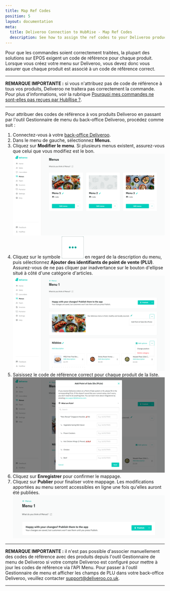 ```yaml
---
title: Map Ref Codes
position: 5
layout: documentation
meta:
  title: Deliveroo Connection to HubRise - Map Ref Codes
  description: See how to assign the ref codes to your Deliveroo products so that they are correctly sent to your EPOS. Log in to your Deliveroo back office and follow these instructions.
---
```


Pour que les commandes soient correctement traitées, la plupart des solutions sur EPOS exigent un code de référence pour chaque produit. Lorsque vous créez votre menu sur Deliveroo, vous devez donc vous assurer que chaque produit est associé à un code de référence correct.

---

**REMARQUE IMPORTANTE :** si vous n'attribuez pas de code de référence à tous vos produits, Deliveroo ne traitera pas correctement la commande. Pour plus d'informations, voir la rubrique [Pourquoi mes commandes ne sont-elles pas reçues par HubRise ?](/apps/deliveroo/faqs/orders-not-received-missing-ref-codes).

---

Pour attribuer des codes de référence à vos produits Deliveroo en passant par l'outil Gestionnaire de menu du back-office Deliveroo, procédez comme suit :

1. Connectez-vous à votre [back-office Deliveroo](https://restaurant-hub.deliveroo.net/).
1. Dans le menu de gauche, sélectionnez **Menus**.
1. Cliquez sur **Modifier le menu**. Si plusieurs menus existent, assurez-vous que celui que vous modifiez est le bon. ![Back-office de Deliveroo](../images/008-en-deliveroo-back-office.png)
1. Cliquez sur le symbole <InlineImage width="24" height="24">![icône d'ellipse](../images/triple-dot.png)</InlineImage> en regard de la description du menu, puis sélectionnez **Ajouter des identifiants de point de vente (PLU)**. Assurez-vous de ne pas cliquer par inadvertance sur le bouton d'ellipse situé à côté d'une catégorie d'articles. ![Page de modification de menu de Deliveroo](../images/009-en-deliveroo-edit-menu-page.png)
1. Saisissez le code de référence correct pour chaque produit de la liste. ![Fenêtre en incrustation Ajouter des PLU dans Deliveroo](../images/010-en-deliveroo-add-plus.png)
1. Cliquez sur **Enregistrer** pour confirmer le mappage.
1. Cliquez sur **Publier** pour finaliser votre mappage. Les modifications apportées au menu seront accessibles en ligne une fois qu'elles auront été publiées. ![Bouton de publication de menu dans Deliveroo](../images/012-en-deliveroo-publish-menu.png)

---

**REMARQUE IMPORTANTE :** il n'est pas possible d'associer manuellement des codes de référence avec des produits depuis l'outil Gestionnaire de menu de Deliveroo si votre compte Deliveroo est configuré pour mettre à jour les codes de référence via l'API Menu. Pour passer à l'outil Gestionnaire de menu et afficher les champs de PLU dans votre back-office Deliveroo, veuillez contacter [support@deliveroo.co.uk](support@deliveroo.co.uk).

---
